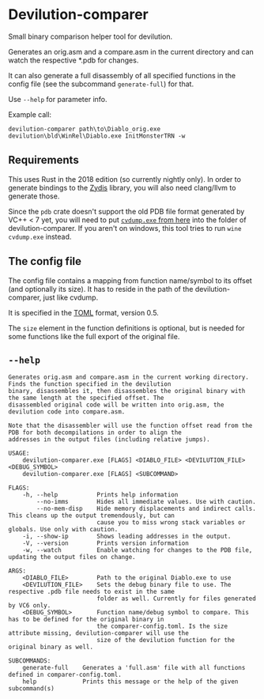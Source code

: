 # Devilution-comparer

Small binary comparison helper tool for devilution.

Generates an orig.asm and a compare.asm in the current directory and can watch the respective *.pdb for changes.

It can also generate a full disassembly of all specified functions in the config file (see the subcommand `generate-full`) for that.

Use `--help` for parameter info.

Example call:

```plain
devilution-comparer path\to\Diablo_orig.exe devilution\bld\WinRel\Diablo.exe InitMonsterTRN -w
```

## Requirements

This uses Rust in the 2018 edition (so currently nightly only). In order to generate bindings to the [Zydis](https://github.com/zyantific/zydis-rs) library, you will also need clang/llvm to generate those.

Since the `pdb` crate doesn't support the old PDB file format generated by VC++ < 7 yet,
you will need to put [`cvdump.exe` from here](https://github.com/Microsoft/microsoft-pdb/tree/master/cvdump)
into the folder of devilution-comparer. If you aren't on windows, this tool tries to run `wine cvdump.exe` instead.

## The config file

The config file contains a mapping from function name/symbol to its offset (and optionally its size).
It has to reside in the path of the devilution-comparer, just like cvdump.

It is specified in the [TOML](https://github.com/toml-lang/toml) format, version 0.5.

The `size` element in the function definitions is optional, but is needed for some functions like the full export
of the original file.

## `--help`

```plain
Generates orig.asm and compare.asm in the current working directory. Finds the function specified in the devilution
binary, disassembles it, then disassembles the original binary with the same length at the specified offset. The
disassembled original code will be written into orig.asm, the devilution code into compare.asm.

Note that the disassembler will use the function offset read from the PDB for both decompilations in order to align the
addresses in the output files (including relative jumps).

USAGE:
    devilution-comparer.exe [FLAGS] <DIABLO_FILE> <DEVILUTION_FILE> <DEBUG_SYMBOL>
    devilution-comparer.exe [FLAGS] <SUBCOMMAND>

FLAGS:
    -h, --help           Prints help information
        --no-imms        Hides all immediate values. Use with caution.
        --no-mem-disp    Hide memory displacements and indirect calls. This cleans up the output tremendously, but can
                         cause you to miss wrong stack variables or globals. Use only with caution.
    -i, --show-ip        Shows leading addresses in the output.
    -V, --version        Prints version information
    -w, --watch          Enable watching for changes to the PDB file, updating the output files on change.

ARGS:
    <DIABLO_FILE>        Path to the original Diablo.exe to use
    <DEVILUTION_FILE>    Sets the debug binary file to use. The respective .pdb file needs to exist in the same
                         folder as well. Currently for files generated by VC6 only.
    <DEBUG_SYMBOL>       Function name/debug symbol to compare. This has to be defined for the original binary in
                         the comparer-config.toml. Is the size attribute missing, devilution-comparer will use the
                         size of the devilution function for the original binary as well.

SUBCOMMANDS:
    generate-full    Generates a 'full.asm' file with all functions defined in comparer-config.toml.
    help             Prints this message or the help of the given subcommand(s)
```